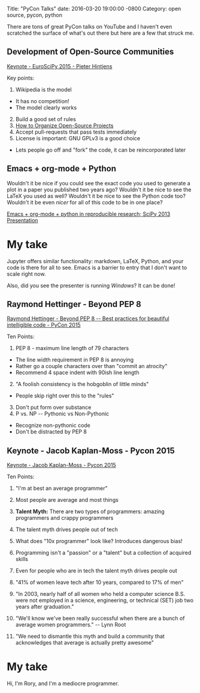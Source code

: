 Title:  "PyCon Talks"
date:   2016-03-20 19:00:00 -0800
Category: open source, pycon, python

There are tons of great PyCon talks on YouTube and I haven't even scratched the surface
of what's out there but here are a few that struck me.

## Development of Open-Source Communities

[Keynote - EuroSciPy 2015 - Pieter Hintjens](https://youtu.be/O8CbzKREAj4)

Key points:

1. Wikipedia is the model
  - It has no competition!
  - The model clearly works
2. Build a good set of rules
3. [How to Organize Open-Source Projects](http://zguide.zeromq.org/page:all#toc130)
4. Accept pull-requests that pass tests immediately
5. License is important: GNU GPLv3 is a good choice
  - Lets people go off and "fork" the code, it can be reincorporated later

## Emacs + org-mode + Python

Wouldn't it be nice if you could see the exact code you used to generate a plot
in a paper you published two years ago?
Wouldn't it be nice to see the LaTeX you used as well?
Wouldn't it be nice to see the Python code too? Wouldn't it be
even *nicer* for all of this code to be in one place?

[Emacs + org-mode + python in reproducible research; SciPy 2013 Presentation](https://youtu.be/1-dUkyn_fZA)

# My take

Jupyter offers similar functionality: markdown, LaTeX, Python, and your code is there for all to see.
Emacs is a barrier to entry that I don't want to scale right now.

Also, did you see the presenter is running *Windows*? It can be done!

## Raymond Hettinger - Beyond PEP 8

[Raymond Hettinger - Beyond PEP 8 -- Best practices for beautiful intelligible code - PyCon 2015](https://youtu.be/wf-BqAjZb8M)

Ten Points:

1. PEP 8 - maximum line length of 79 characters
  * The line width requirement in PEP 8 is annoying
  * Rather go a couple characters over than "commit an atrocity"
  * Recommend 4 space indent with 90ish line length
2. "A foolish consistency is the hobgoblin of little minds"
  * People skip right over this to the "rules"
3. Don't put form over substance
4. P vs. NP -- Pythonic vs Non-Pythonic
  * Recognize non-pythonic code
  * Don't be distracted by PEP 8

## Keynote - Jacob Kaplan-Moss - Pycon 2015

[Keynote - Jacob Kaplan-Moss - Pycon 2015](https://youtu.be/hIJdFxYlEKE)

Ten Points:

1. "I'm at best an average programmer"

2. Most people are average and most things

3. **Talent Myth:** There are two types of programmers: amazing programmers and
crappy programmers

4. The talent myth drives people out of tech

5. What does "10x programmer" look like? Introduces dangerous bias!

5. Programming isn't a "passion" or a "talent" but a collection of acquired skills

6. Even for people who are in tech the talent myth drives people out

7. "41% of women leave tech after 10 years, compared to 17% of men"

8. "In 2003, nearly half of all women who held a computer science B.S. were not employed in a science, engineering, or technical (SET) job two years after graduation."

9. "We'll know we've been really successful when there are a bunch of average women programmers." -- Lynn Root

10. "We need to dismantle this myth and build a community that acknowledges that average is actually pretty awesome"

# My take

Hi, I'm Rory, and I'm a mediocre programmer.
